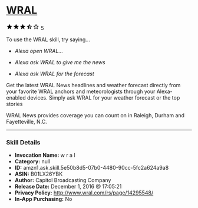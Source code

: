 # [WRAL](http://alexa.amazon.com/#skills/amzn1.ask.skill.5e50b8d5-07b0-4480-90cc-5fc2a624a9a8)
![3.8 stars](../../images/ic_star_black_18dp_1x.png)![3.8 stars](../../images/ic_star_black_18dp_1x.png)![3.8 stars](../../images/ic_star_black_18dp_1x.png)![3.8 stars](../../images/ic_star_half_black_18dp_1x.png)![3.8 stars](../../images/ic_star_border_black_18dp_1x.png) 5

To use the WRAL skill, try saying...

* *Alexa open WRAL...*

* *Alexa ask WRAL to give me the news*

* *Alexa ask WRAL for the forecast*

Get the latest WRAL News headlines and weather forecast directly from your favorite WRAL anchors and meteorologists through your Alexa-enabled devices. Simply ask WRAL for your weather forecast or the top stories

WRAL News provides coverage you can count on in Raleigh, Durham and Fayetteville, N.C.

***

### Skill Details

* **Invocation Name:** w r a l
* **Category:** null
* **ID:** amzn1.ask.skill.5e50b8d5-07b0-4480-90cc-5fc2a624a9a8
* **ASIN:** B01LX26YBK
* **Author:** Capitol Broadcasting Company
* **Release Date:** December 1, 2016 @ 17:05:21
* **Privacy Policy:** http://www.wral.com/rs/page/14295548/
* **In-App Purchasing:** No

